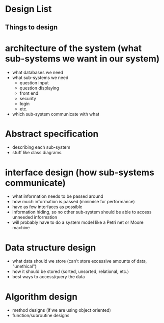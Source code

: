 Design List
=======
## Things to design
# architecture of the system (what sub-systems we want in our system)
* what databases we need
* what sub-systems we need
    * question input
    * question displaying
    * front end 
    * security 
    * login 
    * etc.
* which sub-system communicate with what 
# Abstract specification
* describing each sub-system 
* stuff like class diagrams
# interface design (how sub-systems communicate)
* what information needs to be passed around
* how much information is passed (minimise for performance)
* have as few interfaces as possible
* information hiding, so no other sub-system should be able to access unneeded information
* will probably have to do a system model like a Petri net or Moore machine
# Data structure design
* what data should we store (can't store excessive amounts of data, "unethical")
* how it should be stored (sorted, unsorted, relational, etc.)
* best ways to access/query the data
# Algorithm design
* method designs (if we are using object oriented)
* function/subroutine designs
